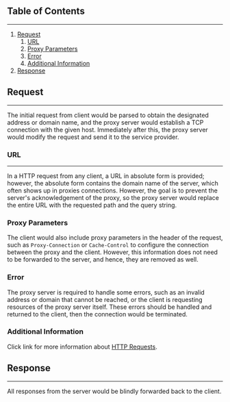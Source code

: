 
## Table of Contents
---
1. [Request](#request)
    1. [URL](#url)
    2. [Proxy Parameters](#proxy-parameters)
    3. [Error](#error)
    4. [Additional Information](#additional-information)
2. [Response](#response)


## Request
---
The initial request from client would be parsed to obtain the designated address or domain name, and the proxy server would establish a TCP connection with the given host. Immediately after this, the proxy server would modify the request and send it to the service provider. 


### URL
---
In a HTTP request from any client, a URL in absolute form is provided; however, the absolute form contains the domain name of the server, which often shows up in proxies connections. However, the goal is to prevent the server's acknowledgement of the proxy, so the proxy server would replace the entire URL with the requested path and the query string. 

### Proxy Parameters
The client would also include proxy parameters in the header of the request, such as `Proxy-Connection` or `Cache-Control` to configure the connection between the proxy and the client. However, this information does not need to be forwarded to the server, and hence, they are removed as well. 

### Error
The proxy server is required to handle some errors, such as an invalid address or domain that cannot be reached, or the client is requesting resources of the proxy server itself. These errors should be handled and returned to the client, then the connection would be terminated. 


### Additional Information
Click link for more information about [HTTP Requests](https://developer.mozilla.org/en-US/docs/Web/HTTP/Messages#http_requests).


## Response
---
All responses from the server would be blindly forwarded back to the client. 
